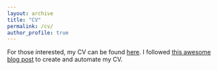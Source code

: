 ```yaml
---
layout: archive
title: "CV"
permalink: /cv/
author_profile: true
---
```


For those interested, my CV can be found [here](../files/cv.pdf). I followed [this awesome blog post](https://livefreeordichotomize.com/2019/09/04/building_a_data_driven_cv_with_r/) to create and automate my CV.